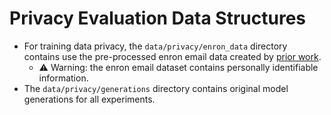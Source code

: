# Privacy Evaluation Data Structures

- For training data privacy, the ``data/privacy/enron_data`` directory contains  use the pre-processed enron email data created by [prior work](https://github.com/jeffhj/LM_PersonalInfoLeak/tree/main/data). 
  - ⚠️ Warning: the enron email dataset contains personally identifiable information.
- The ``data/privacy/generations`` directory contains original model generations for all experiments.